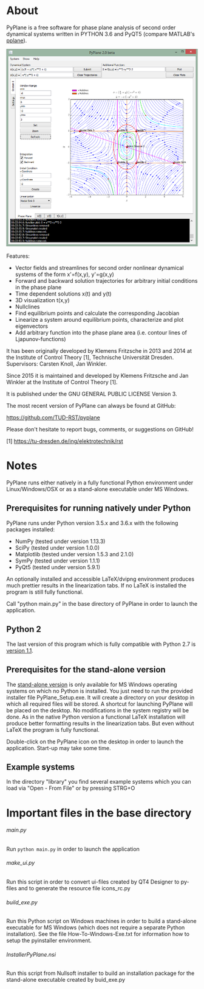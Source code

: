 About 
===== 
PyPlane is a free software for phase plane analysis of second order
dynamical systems written in PYTHON 3.6 and PyQT5 (compare MATLAB's
[pplane](http://math.rice.edu/~dfield/)).

![Screenshot](/resources/pyplane_screenshot.png?raw=true)

Features:
* Vector fields and streamlines for second order nonlinear
dynamical systems of the form x'=f(x,y), y'=g(x,y)
* Forward and backward solution trajectories for arbitrary
initial conditions in the phase plane
* Time dependent solutions x(t) and y(t)
* 3D visualization t(x,y)
* Nullclines
* Find equilibrium points and calculate the corresponding Jacobian
* Linearize a system around equilibrium points, characterize and
plot eigenvectors
* Add arbitrary function into the phase plane area (i.e. contour lines of
Ljapunov-functions)


It has been originally developed by Klemens Fritzsche in 2013 and 2014 
at the Institute of Control Theory [1], Technische Universität Dresden. 
Supervisors: Carsten Knoll, Jan Winkler.

Since 2015 it is maintained and developed by Klemens Fritzsche and 
Jan Winkler at the Institute of Control Theory [1].

It is published under the GNU GENERAL PUBLIC LICENSE Version 3.

The most recent version of PyPlane can always be found at GitHub:

https://github.com/TUD-RST/pyplane

Please don't hesitate to report bugs, comments, or suggestions on
GitHub!

[1] https://tu-dresden.de/ing/elektrotechnik/rst




Notes
=====

PyPlane runs either natively in a fully functional Python environment
under Linux/Windows/OSX or as a stand-alone executable under MS
Windows.

Prerequisites for running natively under Python
----------------------------------------------- 

PyPlane runs under Python version 3.5.x and 3.6.x with the following 
packages installed:

* NumPy (tested under version 1.13.3)
* SciPy (tested under version 1.0.0)
* Matplotlib (tested under version 1.5.3 and 2.1.0)
* SymPy (tested under version 1.1.1)
* PyQt5 (tested under version 5.9.1)

An optionally installed and accessible LaTeX/dvipng environment
produces much prettier results in the linearization tabs. If no LaTeX
is installed the program is still fully functional.

Call "python main.py" in the base directory of PyPlane in order to
launch the application.

Python 2
--------
The last version of this program which is fully compatible with 
Python 2.7 is [version 1.1](https://github.com/TUD-RST/pyplane/releases/tag/PyPlane_v1.1.0).


Prerequisites for the stand-alone version
-----------------------------------------

The [stand-alone version](https://github.com/TUD-RST/pyplane/releases)
is only available for MS Windows operating
systems on which no Python is installed. You just need to run the
provided installer file PyPlane_Setup.exe. It will create a directory
on your desktop in which all required files will be stored. A shortcut
for launching PyPlane will be placed on the desktop. No modifications
in the system registry will be done. As in the native Python version a
functional LaTeX installation will produce better formatting results
in the linearization tabs. But even without LaTeX the program is fully
functional.

Double-click on the PyPlane icon on the desktop in order to launch the
application. Start-up may take some time.


Example systems
---------------
In the directory "library" you find several example systems which you can 
load via "Open - From File" or by pressing STRG+O


Important files in the base directory
=====================================

###### main.py
Run `python main.py` in order to launch the application

###### make_ui.py
Run this script in order to convert ui-files created by QT4 Designer to
py-files and to generate the resource file icons_rc.py

###### build_exe.py
Run this Python script on Windows machines in order to build a
stand-alone executable for MS Windows (which does not require a
separate Python installation). See the file How-To-Windows-Exe.txt for
information how to setup the pyinstaller environment.

###### InstallerPyPlane.nsi
Run this script from Nullsoft installer to build an installation
package for the stand-alone executable created by buid_exe.py
